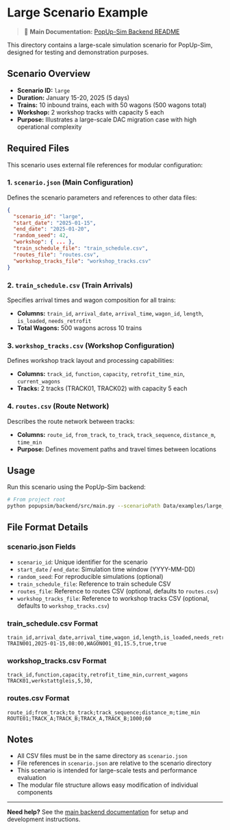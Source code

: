 # Large Scenario Example

> 📖 **Main Documentation:** [PopUp-Sim Backend README](../../../popupsim/backend/README.md)

This directory contains a large-scale simulation scenario for PopUp-Sim, designed for testing and demonstration purposes.

## Scenario Overview

- **Scenario ID:** `large`
- **Duration:** January 15-20, 2025 (5 days)
- **Trains:** 10 inbound trains, each with 50 wagons (500 wagons total)
- **Workshop:** 2 workshop tracks with capacity 5 each
- **Purpose:** Illustrates a large-scale DAC migration case with high operational complexity

## Required Files

This scenario uses external file references for modular configuration:

### 1. `scenario.json` (Main Configuration)
Defines the scenario parameters and references to other data files:
```json
{
  "scenario_id": "large",
  "start_date": "2025-01-15",
  "end_date": "2025-01-20",
  "random_seed": 42,
  "workshop": { ... },
  "train_schedule_file": "train_schedule.csv",
  "routes_file": "routes.csv",
  "workshop_tracks_file": "workshop_tracks.csv"
}
```

### 2. `train_schedule.csv` (Train Arrivals)
Specifies arrival times and wagon composition for all trains:
- **Columns:** `train_id`, `arrival_date`, `arrival_time`, `wagon_id`, `length`, `is_loaded`, `needs_retrofit`
- **Total Wagons:** 500 wagons across 10 trains

### 3. `workshop_tracks.csv` (Workshop Configuration)
Defines workshop track layout and processing capabilities:
- **Columns:** `track_id`, `function`, `capacity`, `retrofit_time_min`, `current_wagons`
- **Tracks:** 2 tracks (TRACK01, TRACK02) with capacity 5 each

### 4. `routes.csv` (Route Network)
Describes the route network between tracks:
- **Columns:** `route_id`, `from_track`, `to_track`, `track_sequence`, `distance_m`, `time_min`
- **Purpose:** Defines movement paths and travel times between locations

## Usage

Run this scenario using the PopUp-Sim backend:

```bash
# From project root
python popupsim/backend/src/main.py --scenarioPath Data/examples/large_scenario/scenario.json --outputPath Data/results/large_scenario
```

## File Format Details

### scenario.json Fields
- `scenario_id`: Unique identifier for the scenario
- `start_date` / `end_date`: Simulation time window (YYYY-MM-DD)
- `random_seed`: For reproducible simulations (optional)
- `train_schedule_file`: Reference to train schedule CSV
- `routes_file`: Reference to routes CSV (optional, defaults to `routes.csv`)
- `workshop_tracks_file`: Reference to workshop tracks CSV (optional, defaults to `workshop_tracks.csv`)

### train_schedule.csv Format
```csv
train_id,arrival_date,arrival_time,wagon_id,length,is_loaded,needs_retrofit
TRAIN001,2025-01-15,08:00,WAGON001_01,15.5,true,true
```

### workshop_tracks.csv Format
```csv
track_id,function,capacity,retrofit_time_min,current_wagons
TRACK01,werkstattgleis,5,30,
```

### routes.csv Format
```csv
route_id;from_track;to_track;track_sequence;distance_m;time_min
ROUTE01;TRACK_A;TRACK_B;TRACK_A,TRACK_B;1000;60
```

## Notes

- All CSV files must be in the same directory as `scenario.json`
- File references in `scenario.json` are relative to the scenario directory
- This scenario is intended for large-scale tests and performance evaluation
- The modular file structure allows easy modification of individual components

---

**Need help?** See the [main backend documentation](../../../popupsim/backend/README.md) for setup and development instructions.
